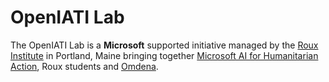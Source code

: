 # OpenIATI Lab

The OpenIATI Lab is a **Microsoft** supported initiative managed by the [Roux Institute](https://roux.northeastern.edu/) in Portland, Maine bringing together [Microsoft AI for Humanitarian Action](https://www.microsoft.com/en-us/ai/ai-for-humanitarian-action), Roux students and [Omdena](https://omdena.com/).
